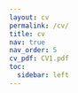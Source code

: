 ```yaml
---
layout: cv
permalink: /cv/
title: cv
nav: true
nav_order: 5
cv_pdf: CV1.pdf
toc:
  sidebar: left
---
```


